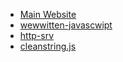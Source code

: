 * [Main Website](https://frcat.win)
* [wewwitten-javascwipt](wewwitten-javascwipt)
* [http-srv](http-srv)
* [cleanstring.js](cleanstring.js)
